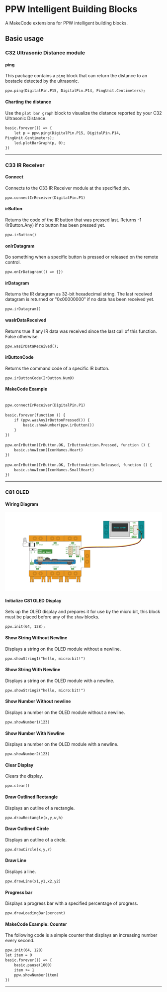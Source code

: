 # PPW Intelligent Building Blocks

A MakeCode extensions for PPW intelligent building blocks.

## Basic usage

### C32 Ultrasonic Distance module

#### ping
This package contains a ``ping`` block that can return the distance to an bostacle detected by the ultrasonic.

```blocks
ppw.ping(DigitalPin.P15, DigitalPin.P14, PingUnit.Centimeters);
```

#### Charting the distance

Use the ``plot bar graph`` block to visualize the distance reported by your C32 Ultrasonic Distance.

```blocks
basic.forever(() => {
    let p = ppw.ping(DigitalPin.P15, DigitalPin.P14, PingUnit.Centimeters);
    led.plotBarGraph(p, 0);
})
```
______

### C33 IR Receiver

#### Connect

Connects to the C33 IR Receiver module at the specified pin.

```blocks
ppw.connectIrReceiver(DigitalPin.P1)
```

#### irButton

Returns the code of the IR button that was pressed last. Returns -1 (IrButton.Any) if no button has been pressed yet.

```sig
ppw.irButton()
```

#### onIrDatagram

Do something when a specific button is pressed or released on the remote control.

```sig
ppw.onIrDatagram(() => {})
```

#### irDatagram

Returns the IR datagram as 32-bit hexadecimal string. The last received datagram is returned or "0x00000000" if no data has been received yet.

```sig
ppw.irDatagram()
```

#### wasIrDataReceived

Returns true if any IR data was received since the last call of this function. False otherwise.

```sig
ppw.wasIrDataReceived();
```

#### irButtonCode

Returns the command code of a specific IR button.

```sig
ppw.irButtonCode(IrButton.Num9)
```

#### MakeCode Example

```blocks

ppw.connectIrReceiver(DigitalPin.P1)

basic.forever(function () {
    if (ppw.wasAnyIrButtonPressed()) {
        basic.showNumber(ppw.irButton())
    }
})

ppw.onIrButton(IrButton.OK, IrButtonAction.Pressed, function () {
    basic.showIcon(IconNames.Heart)
})

ppw.onIrButton(IrButton.OK, IrButtonAction.Released, function () {
    basic.showIcon(IconNames.SmallHeart)
})
```
______

### C81 OLED

#### Wiring Diagram
![C81 wiring Diagram](https://github.com/thireyes/pxt-pinpinwa/blob/master/c81wiring.png)


#### Initialize C81 OLED Display

Sets up the OLED display and prepares it for use by the micro:bit, this block must be placed before any of the ``show`` blocks.

```sig
ppw.init(64, 128);
```

#### Show String Without Newline
Displays a string on the OLED module without a newline.

```sig
ppw.showString1("hello, micro:bit!")
```

#### Show String With Newline
Displays a string on the OLED module with a newline.

```sig
ppw.showString2("hello, micro:bit!")
```

#### Show Number Without newline
Displays a number on the OLED module without a newline.

```sig
ppw.showNumber1(123)
```

#### Show Number With Newline
Displays a number on the OLED module with a newline.

```sig
ppw.showNumber2(123)
```

#### Clear Display
Clears the display.

```sig
ppw.clear()
```

#### Draw Outlined Rectangle
Displays an outline of a rectangle.

```sig
ppw.drawRectangle(x,y,w,h)
```

#### Draw Outlined Circle
Displays an outline of a circle.

```sig
ppw.drawCircle(x,y,r)
```

#### Draw Line
Displays a line.

```sig
ppw.drawLine(x1,y1,x2,y2)
```

#### Progress bar
Displays a progress bar with a specified percentage of progress.

```sig
ppw.drawLoadingBar(percent)
```

#### MakeCode Example: Counter
The following code is a simple counter that displays an increasing number every second.

```blocks
ppw.init(64, 128)
let item = 0
basic.forever(() => {
    basic.pause(1000)
    item += 1
    ppw.showNumber(item)
})
```
______




<style>
    hr:nth-of-type{
        border-with: 3px 0 0 0 !import;
    }

## License

MIT

## Supported targets

* for PXT/microbit


## Footnotes

1.  More information about PPW intelligent electronic building blocks https://www.yuque.com/ppwdocs/en